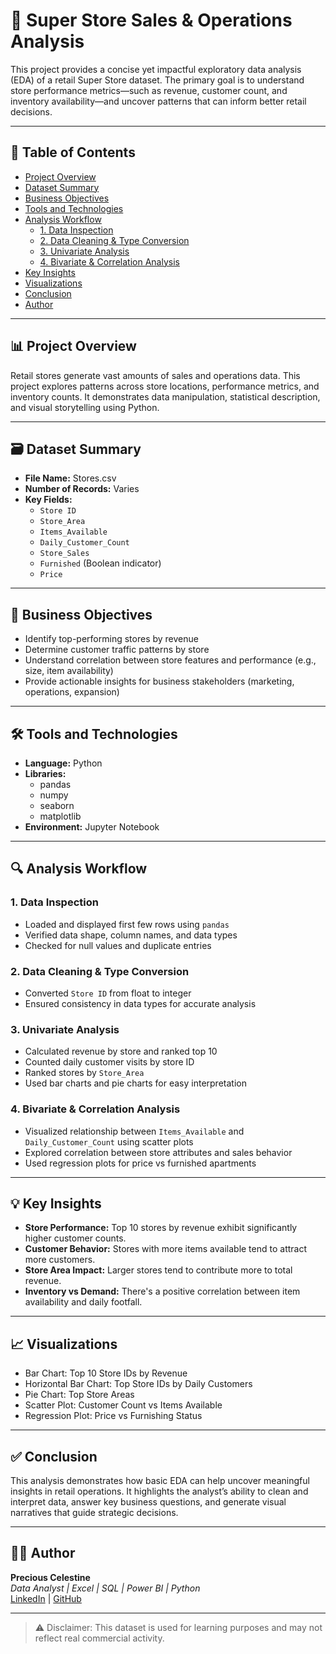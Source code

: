 



# 🛒 Super Store Sales & Operations Analysis

This project provides a concise yet impactful exploratory data analysis (EDA) of a retail Super Store dataset. The primary goal is to understand store performance metrics—such as revenue, customer count, and inventory availability—and uncover patterns that can inform better retail decisions.

---

## 📌 Table of Contents

- [Project Overview](#project-overview)
- [Dataset Summary](#dataset-summary)
- [Business Objectives](#business-objectives)
- [Tools and Technologies](#tools-and-technologies)
- [Analysis Workflow](#analysis-workflow)
  - [1. Data Inspection](#1-data-inspection)
  - [2. Data Cleaning & Type Conversion](#2-data-cleaning--type-conversion)
  - [3. Univariate Analysis](#3-univariate-analysis)
  - [4. Bivariate & Correlation Analysis](#4-bivariate--correlation-analysis)
- [Key Insights](#key-insights)
- [Visualizations](#visualizations)
- [Conclusion](#conclusion)
- [Author](#author)

---

## 📊 Project Overview

Retail stores generate vast amounts of sales and operations data. This project explores patterns across store locations, performance metrics, and inventory counts. It demonstrates data manipulation, statistical description, and visual storytelling using Python.

---

## 🗃 Dataset Summary

- **File Name:** Stores.csv
- **Number of Records:** Varies
- **Key Fields:**
  - `Store ID`
  - `Store_Area`
  - `Items_Available`
  - `Daily_Customer_Count`
  - `Store_Sales`
  - `Furnished` (Boolean indicator)
  - `Price`

---

## 🎯 Business Objectives

- Identify top-performing stores by revenue
- Determine customer traffic patterns by store
- Understand correlation between store features and performance (e.g., size, item availability)
- Provide actionable insights for business stakeholders (marketing, operations, expansion)

---

## 🛠 Tools and Technologies

- **Language:** Python
- **Libraries:** 
  - pandas
  - numpy
  - seaborn
  - matplotlib
- **Environment:** Jupyter Notebook

---

## 🔍 Analysis Workflow

### 1. Data Inspection
- Loaded and displayed first few rows using `pandas`
- Verified data shape, column names, and data types
- Checked for null values and duplicate entries

### 2. Data Cleaning & Type Conversion
- Converted `Store ID` from float to integer
- Ensured consistency in data types for accurate analysis

### 3. Univariate Analysis
- Calculated revenue by store and ranked top 10
- Counted daily customer visits by store ID
- Ranked stores by `Store_Area`
- Used bar charts and pie charts for easy interpretation

### 4. Bivariate & Correlation Analysis
- Visualized relationship between `Items_Available` and `Daily_Customer_Count` using scatter plots
- Explored correlation between store attributes and sales behavior
- Used regression plots for price vs furnished apartments

---

## 💡 Key Insights

- **Store Performance:** Top 10 stores by revenue exhibit significantly higher customer counts.
- **Customer Behavior:** Stores with more items available tend to attract more customers.
- **Store Area Impact:** Larger stores tend to contribute more to total revenue.
- **Inventory vs Demand:** There's a positive correlation between item availability and daily footfall.

---

## 📈 Visualizations

- Bar Chart: Top 10 Store IDs by Revenue
- Horizontal Bar Chart: Top Store IDs by Daily Customers
- Pie Chart: Top Store Areas
- Scatter Plot: Customer Count vs Items Available
- Regression Plot: Price vs Furnishing Status

---

## ✅ Conclusion

This analysis demonstrates how basic EDA can help uncover meaningful insights in retail operations. It highlights the analyst’s ability to clean and interpret data, answer key business questions, and generate visual narratives that guide strategic decisions.

---

## 👩‍💻 Author

**Precious Celestine**  
*Data Analyst | Excel | SQL | Power BI | Python*  
[LinkedIn](https://www.linkedin.com/in/preciouscelestine) | [GitHub](https://github.com/preciouscelestine)

---

> ⚠️ Disclaimer: This dataset is used for learning purposes and may not reflect real commercial activity.

